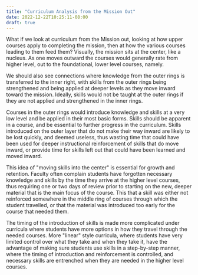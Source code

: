 ```yaml
---
title: "Curriculum Analysis from the Mission Out"
date: 2022-12-22T10:25:11-08:00
draft: true
---
```

What if we look at curriculum from the Mission out, looking at how upper courses apply to completing the mission, then at how the various courses leading to them feed them? Visually, the mission sits at the center, like a nucleus. As one moves outward the courses would generally rate from higher level, out to the foundational, lower level courses, namely.

We should also see connections where knowledge from the outer rings is transferred to the inner right, with skills from the outer rings being strengthened and being applied at deeper levels as they move inward toward the mission. Ideally, skills would not be taught at the outer rings if they are not applied and strengthened in the inner rings.

Courses in the outer rings would introduce knowledge and skills at a very low level and be applied in their most basic forms. Skills should be apparent in a course, and be essential to further progress in the curriculum. Skills introduced on the outer layer that do not make their way inward are likely to be lost quickly, and deemed useless, thus wasting time that could have been used for deeper instructional reinforcement of skills that do move inward, or provide time for skills left out that could have been learned and moved inward.

This idea of "moving skills into the center" is essential for growth and retention. Faculty often complain students have forgotten necessary knowledge and skills by the time they arrive at the higher level courses, thus requiring one or two days of review prior to starting on the new, deeper material that is the main focus of the course. This that a skill was either not reinforced somewhere in the middle ring of courses through which the student travelled, or that the material was introduced too early for the course that needed them.

The timing of the introduction of skills is made more complicated under curricula where students have more options in how they travel through the needed courses. More "linear" style curricula, where students have very limited control over what they take and when they take it, have the advantage of making sure students use skills in a step-by-step manner, where the timing of introduction and reinforcement is controlled, and necessary skills are entrenched when they are needed in the higher level courses.


